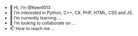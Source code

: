 - 👋 Hi, I’m @Keen1013
- 👀 I’m interested in Python, C++, C#, PHP, HTML, CSS and JS.
- 🌱 I’m currently learning ...
- 💞️ I’m looking to collaborate on ...
- 📫 How to reach me ...

<!---
Keen1013/Keen1013 is a ✨ special ✨ repository because its `README.md` (this file) appears on your GitHub profile.
You can click the Preview link to take a look at your changes.
--->
